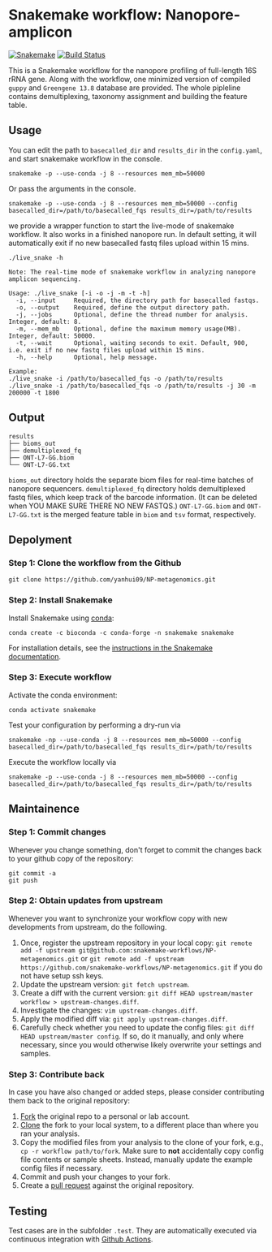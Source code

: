 # Snakemake workflow: Nanopore-amplicon

[![Snakemake](https://img.shields.io/badge/snakemake-≥5.31.1-brightgreen.svg)](https://snakemake.bitbucket.io)
[![Build Status](https://travis-ci.org/snakemake-workflows/NP-metagenomics.svg?branch=master)](https://travis-ci.org/snakemake-workflows/NP-metagenomics)

This is a Snakemake workflow for the nanopore profiling of full-length 16S rRNA gene. Along with the workflow, one minimized version of compiled `guppy` and `Greengene 13.8` database are provided. The whole pipleline contains demultiplexing, taxonomy assignment and building the feature table.

## Usage

You can edit the path to `basecalled_dir` and `results_dir` in the `config.yaml`, and start snakemake workflow in the console.

    snakemake -p --use-conda -j 8 --resources mem_mb=50000

Or pass the arguments in the console.

    snakemake -p --use-conda -j 8 --resources mem_mb=50000 --config basecalled_dir=/path/to/basecalled_fqs results_dir=/path/to/results

we provide a wrapper function to start the live-mode of snakemake workflow. It also works in a finished nanopore run. In default setting, it will automatically exit if no new basecalled fastq files upload within 15 mins.

    ./live_snake -h

```
Note: The real-time mode of snakemake workflow in analyzing nanopore amplicon sequencing.

Usage: ./live_snake [-i -o -j -m -t -h]
  -i, --input     Required, the directory path for basecalled fastqs.
  -o, --output    Required, define the output directory path.
  -j, --jobs      Optional, define the thread number for analysis. Integer, default: 8.
  -m, --mem_mb    Optional, define the maximum memory usage(MB). Integer, default: 50000.
  -t, --wait      Optional, waiting seconds to exit. Default, 900, i.e. exit if no new fastq files upload within 15 mins.
  -h, --help      Optional, help message.

Example:
./live_snake -i /path/to/basecalled_fqs -o /path/to/results
./live_snake -i /path/to/basecalled_fqs -o /path/to/results -j 30 -m 200000 -t 1800

```

## Output

```
results
├── bioms_out
├── demultiplexed_fq
├── ONT-L7-GG.biom
└── ONT-L7-GG.txt
```

`bioms_out` directory holds the separate biom files for real-time batches of nanopore sequencers. 
`demultiplexed_fq` directory holds demultiplexed fastq files, which keep track of the barcode information. (It can be deleted when YOU MAKE SURE THERE NO NEW FASTQS.)
`ONT-L7-GG.biom` and `ONT-L7-GG.txt` is the merged feature table in `biom` and `tsv` format, respectively. 

## Depolyment

### Step 1: Clone the workflow from the Github

    git clone https://github.com/yanhui09/NP-metagenomics.git

### Step 2: Install Snakemake

Install Snakemake using [conda](https://conda.io/projects/conda/en/latest/user-guide/install/index.html):

    conda create -c bioconda -c conda-forge -n snakemake snakemake

For installation details, see the [instructions in the Snakemake documentation](https://snakemake.readthedocs.io/en/stable/getting_started/installation.html).

### Step 3: Execute workflow

Activate the conda environment:

    conda activate snakemake

Test your configuration by performing a dry-run via

    snakemake -np --use-conda -j 8 --resources mem_mb=50000 --config basecalled_dir=/path/to/basecalled_fqs results_dir=/path/to/results

Execute the workflow locally via

    snakemake -p --use-conda -j 8 --resources mem_mb=50000 --config basecalled_dir=/path/to/basecalled_fqs results_dir=/path/to/results


## Maintainence

### Step 1: Commit changes

Whenever you change something, don't forget to commit the changes back to your github copy of the repository:

    git commit -a
    git push

### Step 2: Obtain updates from upstream

Whenever you want to synchronize your workflow copy with new developments from upstream, do the following.

1. Once, register the upstream repository in your local copy: `git remote add -f upstream git@github.com:snakemake-workflows/NP-metagenomics.git` or `git remote add -f upstream https://github.com/snakemake-workflows/NP-metagenomics.git` if you do not have setup ssh keys.
2. Update the upstream version: `git fetch upstream`.
3. Create a diff with the current version: `git diff HEAD upstream/master workflow > upstream-changes.diff`.
4. Investigate the changes: `vim upstream-changes.diff`.
5. Apply the modified diff via: `git apply upstream-changes.diff`.
6. Carefully check whether you need to update the config files: `git diff HEAD upstream/master config`. If so, do it manually, and only where necessary, since you would otherwise likely overwrite your settings and samples.


### Step 3: Contribute back

In case you have also changed or added steps, please consider contributing them back to the original repository:

1. [Fork](https://help.github.com/en/articles/fork-a-repo) the original repo to a personal or lab account.
2. [Clone](https://help.github.com/en/articles/cloning-a-repository) the fork to your local system, to a different place than where you ran your analysis.
3. Copy the modified files from your analysis to the clone of your fork, e.g., `cp -r workflow path/to/fork`. Make sure to **not** accidentally copy config file contents or sample sheets. Instead, manually update the example config files if necessary.
4. Commit and push your changes to your fork.
5. Create a [pull request](https://help.github.com/en/articles/creating-a-pull-request) against the original repository.

## Testing

Test cases are in the subfolder `.test`. They are automatically executed via continuous integration with [Github Actions](https://github.com/features/actions).